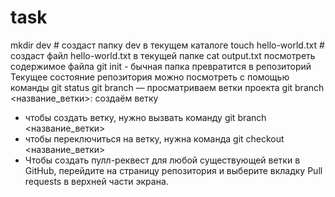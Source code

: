 # task
mkdir dev # создаст папку dev в текущем каталоге 
touch hello-world.txt # создаст файл hello-world.txt в текущей папке 
cat output.txt посмотреть содержимое файла 
git init - бычная папка превратится в репозиторий
Текущее состояние репозитория можно посмотреть с помощью команды git status
git branch — просматриваем ветки проекта
git branch <название_ветки>: создаём ветку
- чтобы создать ветку, нужно вызвать команду git branch <название_ветки>
- чтобы переключиться на ветку, нужна команда git checkout <название_ветки>
 - Чтобы создать пулл-реквест для любой существующей ветки в GitHub, перейдите на страницу репозитория и выберите вкладку Pull requests в верхней части экрана.
